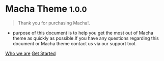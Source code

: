 <!-- _coverpage.md -->

<!-- ![logo](_media/icon.svg)-->

# **Macha Theme** <small>1.0.0</small>

> Thank you for purchasing Macha!.

- purpose of this document is to help you get the most out of Macha theme as quickly as possible.If you have any questions regarding this document or Macha theme contact us via our support tool.

[Who we are](https://webfletcher.com)
[Get Started](#Introduction)
